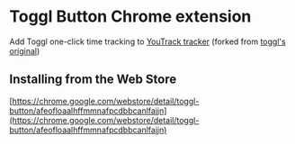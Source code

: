 # Toggl Button Chrome extension

Add Toggl one-click time tracking to [YouTrack tracker](http://tracker.outlandish.com) (forked from [toggl's original](https://github.com/toggl/toggl-button))

## Installing from the Web Store

[https://chrome.google.com/webstore/detail/toggl-button/afeofloaalhffmmnafpcdbbcanlfajjn](https://chrome.google.com/webstore/detail/toggl-button/afeofloaalhffmmnafpcdbbcanlfajjn)
